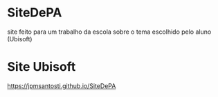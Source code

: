 # SiteDePA
site feito para um trabalho da escola sobre o tema escolhido pelo aluno (Ubisoft)
# Site Ubisoft
https://jpmsantosti.github.io/SiteDePA

